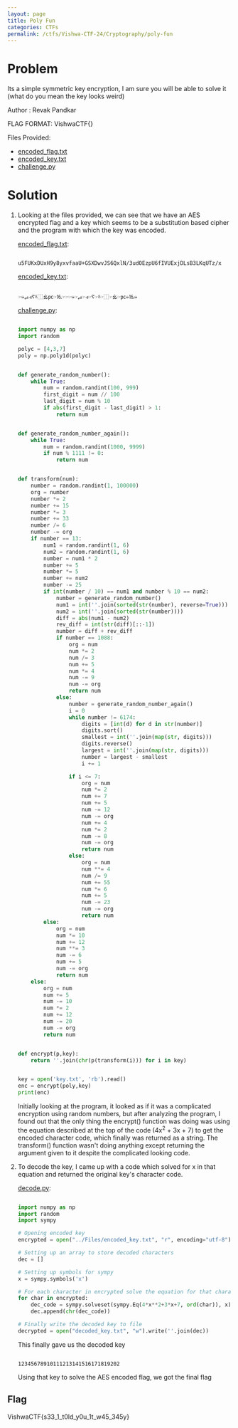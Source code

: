```yaml
---
layout: page
title: Poly Fun
categories: CTFs
permalink: /ctfs/Vishwa-CTF-24/Cryptography/poly-fun
---
```


# Problem
Its a simple symmetric key encryption, I am sure you will be able to solve it (what do you mean the key looks weird)

Author : Revak Pandkar

FLAG FORMAT:
VishwaCTF{}

Files Provided:
- [encoded_flag.txt](Files/encoded_flag.txt)
- [encoded_key.txt](Files/encoded_key.txt)
- [challenge.py](Files/challenge.py)


# Solution
1. Looking at the files provided, we can see that we have an AES encrypted flag and a key which seems to be a substitution based cipher and the program with which the key was encoded.

    [encoded_flag.txt](Files/encoded_flag.txt):
    ```
    
    u5FUKxDUxH9y8yxvfaaU+GSXDwvJS6QxlN/3udOEzpU6fIVUExjDLsB3LKqUTz/x
    
    ```

    [encoded_key.txt](Files/encoded_key.txt):
    ```
    
    ☞➭⥄⫣Ⲋ⸹⿰ㆯ㍶☞⒗☞☞☞➭☞⥄☞⫣☞Ⲋ☞⸹☞⿰☞ㆯ☞㍶➭⒗➭
    
    ```

    [challenge.py](Files/challenge.py):
    ```python
    
    import numpy as np
    import random
    
    polyc = [4,3,7]
    poly = np.poly1d(polyc)
    
    
    def generate_random_number():
        while True:
            num = random.randint(100, 999)
            first_digit = num // 100
            last_digit = num % 10
            if abs(first_digit - last_digit) > 1:
                return num
    
    
    def generate_random_number_again():
        while True:
            num = random.randint(1000, 9999)
            if num % 1111 != 0:
                return num
    
    
    def transform(num):
        number = random.randint(1, 100000)
        org = number
        number *= 2
        number += 15
        number *= 3
        number += 33
        number /= 6
        number -= org
        if number == 13:
            num1 = random.randint(1, 6)
            num2 = random.randint(1, 6)
            number = num1 * 2
            number += 5
            number *= 5
            number += num2
            number -= 25
            if int(number / 10) == num1 and number % 10 == num2:
                number = generate_random_number()
                num1 = int(''.join(sorted(str(number), reverse=True)))
                num2 = int(''.join(sorted(str(number))))
                diff = abs(num1 - num2)
                rev_diff = int(str(diff)[::-1])
                number = diff + rev_diff
                if number == 1088:
                    org = num
                    num *= 2
                    num /= 3
                    num += 5
                    num *= 4
                    num -= 9
                    num -= org
                    return num
                else:
                    number = generate_random_number_again()
                    i = 0
                    while number != 6174:
                        digits = [int(d) for d in str(number)]
                        digits.sort()
                        smallest = int(''.join(map(str, digits)))
                        digits.reverse()
                        largest = int(''.join(map(str, digits)))
                        number = largest - smallest
                        i += 1
    
                    if i <= 7:
                        org = num
                        num *= 2
                        num += 7
                        num += 5
                        num -= 12
                        num -= org
                        num += 4
                        num *= 2
                        num -= 8
                        num -= org
                        return num
                    else:
                        org = num
                        num **= 4
                        num /= 9
                        num += 55
                        num *= 6
                        num += 5
                        num -= 23
                        num -= org
                        return num
            else:
                org = num
                num *= 10
                num += 12
                num **= 3
                num -= 6
                num += 5
                num -= org
                return num
        else:
            org = num
            num += 5
            num -= 10
            num *= 2
            num += 12
            num -= 20
            num -= org
            return num
    
    
    def encrypt(p,key):
        return ''.join(chr(p(transform(i))) for i in key)
    
    
    key = open('key.txt', 'rb').read()
    enc = encrypt(poly,key)
    print(enc)
    
    
    ```
    
    Initially looking at the program, it looked as if it was a complicated encryption using random numbers, but after analyzing the program, I found out that the only thing the encrypt() function was doing was using the equation described at the top of the code (4x<sup>2</sup> + 3x + 7) to get the encoded character code, which finally was returned as a string. The transform() function wasn't doing anything except returning the argument given to it despite the complicated looking code.

2. To decode the key, I came up with a code which solved for x in that equation and returned the original key's character code.

    [decode.py](Solution/decode.py):
    ```python
    
    import numpy as np
    import random
    import sympy
    
    # Opening encoded key
    encrypted = open("../Files/encoded_key.txt", "r", encoding="utf-8").read()
    
    # Setting up an array to store decoded characters
    dec = []
    
    # Setting up symbols for sympy
    x = sympy.symbols('x')
    
    # For each character in encrypted solve the equation for that characters ASCII code and append it to dec
    for char in encrypted:
        dec_code = sympy.solveset(sympy.Eq(4*x**2+3*x+7, ord(char)), x).args[1] # args[1] since the positive answer is stored in index 1
        dec.append(chr(dec_code))
    
    # Finally write the decoded key to file
    decrypted = open("decoded_key.txt", "w").write(''.join(dec))
    
    ```
    
    This finally gave us the decoded key
    ```
    
    12345678910111213141516171819202
    
    ```
    
    Using that key to solve the AES encoded flag, we got the final flag

## Flag
VishwaCTF{s33_1_t0ld_y0u_1t_w45_345y}
